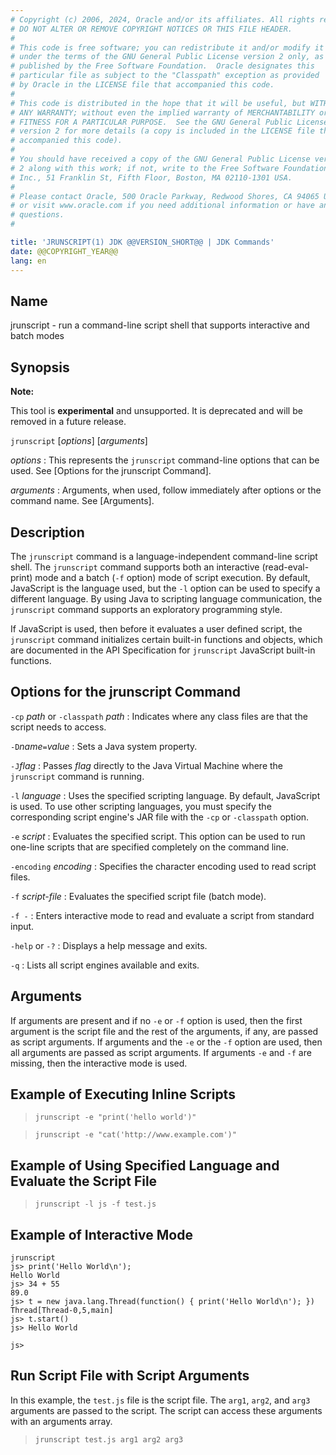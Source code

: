 ```yaml
---
# Copyright (c) 2006, 2024, Oracle and/or its affiliates. All rights reserved.
# DO NOT ALTER OR REMOVE COPYRIGHT NOTICES OR THIS FILE HEADER.
#
# This code is free software; you can redistribute it and/or modify it
# under the terms of the GNU General Public License version 2 only, as
# published by the Free Software Foundation.  Oracle designates this
# particular file as subject to the "Classpath" exception as provided
# by Oracle in the LICENSE file that accompanied this code.
#
# This code is distributed in the hope that it will be useful, but WITHOUT
# ANY WARRANTY; without even the implied warranty of MERCHANTABILITY or
# FITNESS FOR A PARTICULAR PURPOSE.  See the GNU General Public License
# version 2 for more details (a copy is included in the LICENSE file that
# accompanied this code).
#
# You should have received a copy of the GNU General Public License version
# 2 along with this work; if not, write to the Free Software Foundation,
# Inc., 51 Franklin St, Fifth Floor, Boston, MA 02110-1301 USA.
#
# Please contact Oracle, 500 Oracle Parkway, Redwood Shores, CA 94065 USA
# or visit www.oracle.com if you need additional information or have any
# questions.
#

title: 'JRUNSCRIPT(1) JDK @@VERSION_SHORT@@ | JDK Commands'
date: @@COPYRIGHT_YEAR@@
lang: en
---
```


## Name

jrunscript - run a command-line script shell that supports interactive and
batch modes

## Synopsis

**Note:**

This tool is **experimental** and unsupported. It is deprecated and will be
removed in a future release.

`jrunscript` \[*options*\] \[*arguments*\]

*options*
:   This represents the `jrunscript` command-line options that can be used. See
    [Options for the jrunscript Command].

*arguments*
:   Arguments, when used, follow immediately after options or the command name.
    See [Arguments].

## Description

The `jrunscript` command is a language-independent command-line script shell.
The `jrunscript` command supports both an interactive (read-eval-print) mode
and a batch (`-f` option) mode of script execution. By default, JavaScript is
the language used, but the `-l` option can be used to specify a different
language. By using Java to scripting language communication, the `jrunscript`
command supports an exploratory programming style.

If JavaScript is used, then before it evaluates a user defined script, the
`jrunscript` command initializes certain built-in functions and objects, which
are documented in the API Specification for `jrunscript` JavaScript built-in
functions.

## Options for the jrunscript Command

`-cp` *path* or `-classpath` *path*
:   Indicates where any class files are that the script needs to access.

`-D`*name*`=`*value*
:   Sets a Java system property.

`-J`*flag*
:   Passes *flag* directly to the Java Virtual Machine where the `jrunscript`
    command is running.

`-l` *language*
:   Uses the specified scripting language. By default, JavaScript is used. To
    use other scripting languages, you must specify the corresponding script
    engine's JAR file with the `-cp` or `-classpath` option.

`-e` *script*
:   Evaluates the specified script. This option can be used to run one-line
    scripts that are specified completely on the command line.

`-encoding` *encoding*
:   Specifies the character encoding used to read script files.

`-f` *script-file*
:   Evaluates the specified script file (batch mode).

`-f -`
:   Enters interactive mode to read and evaluate a script from standard input.

`-help` or `-?`
:   Displays a help message and exits.

`-q`
:   Lists all script engines available and exits.

## Arguments

If arguments are present and if no `-e` or `-f` option is used, then the first
argument is the script file and the rest of the arguments, if any, are passed
as script arguments. If arguments and the `-e` or the `-f` option are used,
then all arguments are passed as script arguments. If arguments `-e` and `-f`
are missing, then the interactive mode is used.

## Example of Executing Inline Scripts

>   `jrunscript -e "print('hello world')"`

>   `jrunscript -e "cat('http://www.example.com')"`

## Example of Using Specified Language and Evaluate the Script File

>   `jrunscript -l js -f test.js`

## Example of Interactive Mode

```
jrunscript
js> print('Hello World\n');
Hello World
js> 34 + 55
89.0
js> t = new java.lang.Thread(function() { print('Hello World\n'); })
Thread[Thread-0,5,main]
js> t.start()
js> Hello World

js>
```

## Run Script File with Script Arguments

In this example, the `test.js` file is the script file. The `arg1`, `arg2`, and
`arg3` arguments are passed to the script. The script can access these
arguments with an arguments array.

>   `jrunscript test.js arg1 arg2 arg3`
